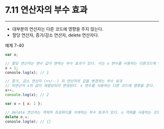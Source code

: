 # 7.11 연산자의 부수 효과

---

- 대부분의 연산자는 다른 코드에 영향을 주지 않는다.
- 할당 연산자, 증가/감소 연산자, delete 연산자다.

예제 7-40

```js
var x;

// 할당 연산자는 변수 값이 변하는 부수 효과가 있다. 이는 x 변수를 사용하는 다른코드에 영향을 준다.
x = 1;
conosle.log(x); // 1

// 증가, 감소 연산자 (++/--) 피 연산자의 값을 변경하는 부수 효과
// 피연산자 x의 값이 재할당되어 변경된다. x 변수를 사용하는 다른 코드에 영향을 준다.
x++;
console.log(x); // 2

var o = { a: 1 };

// delete 연산자는 객체의 프로퍼티를 삭제하는 부수 효과가 있다. o 객체를 사용하는 코드에 영향을 끼친다.
delete o.a;
conosle.log(o); // {}
```
